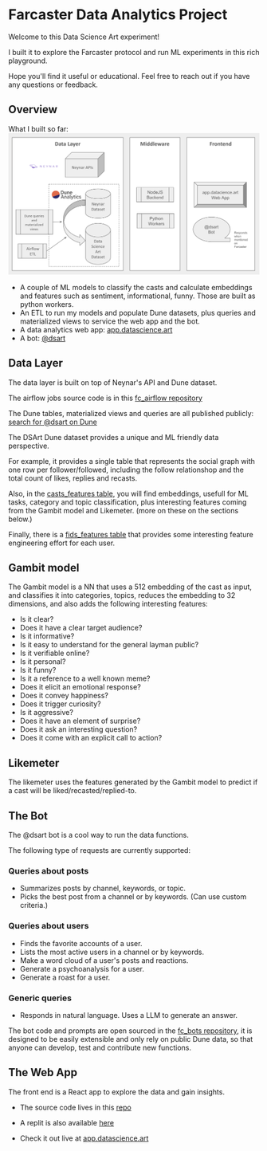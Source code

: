 # Farcaster Data Analytics Project

Welcome to this Data Science Art experiment!

I built it to explore the Farcaster protocol and run ML experiments in this rich playground.

Hope you'll find it useful or educational. Feel free to reach out if you have any questions or feedback.


## Overview

What I built so far:
![Farcaster Data Analytics Schema](schema.png)
* A couple of ML models to classify the casts and calculate embeddings and features such as sentiment, informational, funny. Those are built as python workers.
* An ETL to run my models and populate Dune datasets, plus queries and materialized views to service the web app and the bot.
* A data analytics web app: [app.datascience.art](https://app.datascience.art/)
* A bot: [@dsart](https://warpcast.com/dsart)


## Data Layer
The data layer is built on top of Neynar's API and Dune dataset.

The airflow jobs source code is in this [fc_airflow repository](https://github.com/randombishop/fc_airflow)

The Dune tables, materialized views and queries are all published publicly: [search for @dsart on Dune](https://dune.com/discover/content/relevant?q=@dsart)

The DSArt Dune dataset provides a unique and ML friendly data perspective. 

For example, it provides a single table that represents the social graph with one row per follower/followed, including the follow relationshop and the total count of likes, replies and recasts.

Also, in the [casts_features table](./casts_features.md), you will find embeddings, usefull for ML tasks, category and topic classification, plus interesting features coming from the Gambit model and Likemeter. (more on these on the sections below.)

Finally, there is a [fids_features table](./fids_features.md) that provides some interesting feature engineering effort for each user.


## Gambit model
The Gambit model is a NN that uses a 512 embedding of the cast as input, and classifies it into categories, topics, reduces the embedding to 32 dimensions, and also adds the following interesting features:
* Is it clear?
* Does it have a clear target audience?
* Is it informative?
* Is it easy to understand for the general layman public?
* Is it verifiable online?
* Is it personal?
* Is it funny?
* Is it a reference to a well known meme?
* Does it elicit an emotional response?
* Does it convey happiness?
* Does it trigger curiosity?
* Is it aggressive?
* Does it have an element of surprise?
* Does it ask an interesting question?
* Does it come with an explicit call to action?


## Likemeter
The likemeter uses the features generated by the Gambit model to predict if a cast will be liked/recasted/replied-to.


## The Bot
The @dsart bot is a cool way to run the data functions.

The following type of requests are currently supported:

### Queries about posts
* Summarizes posts by channel, keywords, or topic.
* Picks the best post from a channel or by keywords. (Can use custom criteria.)

### Queries about users
* Finds the favorite accounts of a user.
* Lists the most active users in a channel or by keywords.
* Make a word cloud of a user's posts and reactions.
* Generate a psychoanalysis for a user.
* Generate a roast for a user.

### Generic queries
* Responds in natural language. Uses a LLM to generate an answer.

The bot code and prompts are open sourced in the [fc_bots repository](https://github.com/randombishop/fc_bots), it is designed to be easily extensible 
and only rely on public Dune data, so that anyone can develop, test and contribute new functions.


## The Web App

The front end is a React app to explore the data and gain insights.

* The source code lives in this [repo](https://github.com/randombishop/fc_front)

* A replit is also available [here](https://replit.com/@nabilabdellaoui/fcfront)

* Check it out live at [app.datascience.art](https://app.datascience.art/)
